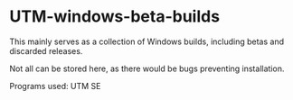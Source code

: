 # UTM-windows-beta-builds
This mainly serves as a collection of Windows builds, including betas and discarded releases. 

Not all can be stored here, as there would be bugs preventing installation.

Programs used: UTM SE


